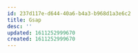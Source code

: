 ```yaml
---
id: 237d117e-d644-40a6-b4a3-b968d1a3e6c2
title: Gsap
desc: ''
updated: 1611252999670
created: 1611252999670
---
```


